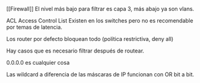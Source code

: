 [[Firewall]]
El nivel más bajo para filtrar es capa 3, más abajo ya son vlans.

ACL Access Control List
Existen en los switches pero no es recomendable por temas de latencia.

Los router por defecto bloquean todo (política restrictiva, deny all)

Hay casos que es necesario filtrar después de routear.

0.0.0.0 es cualquier cosa

Las wildcard a diferencia de las máscaras de IP funcionan con OR bit a bit.